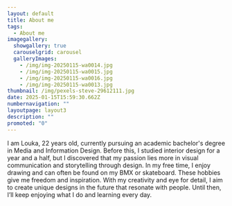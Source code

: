 ```yaml
---
layout: default
title: About me
tags:
  - About me
imagegallery:
  showgallery: true
  carouselgrid: carousel
  galleryImages:
    - /img/img-20250115-wa0014.jpg
    - /img/img-20250115-wa0015.jpg
    - /img/img-20250115-wa0016.jpg
    - /img/img-20250115-wa0013.jpg
thumbnail: /img/pexels-steve-29612111.jpg
date: 2025-01-15T15:59:30.662Z
numbernavigation: ""
layoutpage: layout3
description: ""
promoted: "0"
---
```

I am Louka, 22 years old, currently pursuing an academic bachelor's degree in Media and Information Design. Before this, I studied interior design for a year and a half, but I discovered that my passion lies more in visual communication and storytelling through design. In my free time, I enjoy drawing and can often be found on my BMX or skateboard. These hobbies give me freedom and inspiration. With my creativity and eye for detail, I aim to create unique designs in the future that resonate with people. Until then, I’ll keep enjoying what I do and learning every day.
